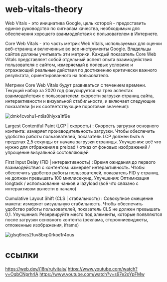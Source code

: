 # web-vitals-theory

Web Vitals - это инициатива Google, цель которой - предоставить единое руководство по сигналам качества, необходимым для обеспечения хорошего взаимодействия с пользователем в Интернете.

Core Web Vitals - это часть метрик Web Vitals, используемых для оценки веб-страниц и включенных во все инструменты Google. Владельцы сайтов должны учитывать эти метрики. Каждый показатель Core Web Vitals представляет собой отдельный аспект опыта взаимодействия пользователя с сайтом, измеряемый в полевых условиях и отражающий реальные действия по достижению критически важного результата, ориентированного на пользователя.

Метрики Core Web Vitals будут развиваться с течением времени. Текущий набор за 2020 год фокусируется на трех аспектах взаимодействия с пользователем: скорости загрузки страниц сайта, интерактивности и визуальной стабильности, и включает следующие показатели (и их соответствующие пороговые значения):

![dmk4cvohu1-ntiis0hlyxa1tf9e](https://user-images.githubusercontent.com/66056854/233201552-83b3a368-2c8b-4070-b748-c3af80ea0555.jpg)

Largest Contentful Paint (LCP | скорость) : Скорость загрузки основного контента: измеряет производительность загрузки. Чтобы обеспечить удобство работы пользователей, показатель LCP должен быть в пределах 2,5 секунды от начала загрузки страницы.
Улучшения: всё что нужно для отбражения в preload / отказ от фоновых изображений / упрощение визуальной состовляющей

First Input Delay (FID | интерактивность) : Время ожидания до первого взаимодействия с контентом: измеряет интерактивность. Чтобы обеспечить удобство работы пользователей, показатель FID у страниц не должен превышать 100 миллисекунд.
Улучшения: Оптимизация longtask / использование чанков и lazyload (всё что связано с интерактивом вынести в начало)

Cumulative Layout Shift (CLS | стабильность) : Совокупное смещение макета: измеряет визуальную стабильность. Чтобы обеспечить удобство работы пользователей, показатель CLS не должен превышать 0,1.
Улучшения: Резервируйте место под элементы, которые появляются после загрузки основного контента (реклама, сторонниевиджеты, отложенные изображения, iframe)

![glsq6nes2fuv8bxp0rkoe1r4ous](https://user-images.githubusercontent.com/66056854/233201398-bd69b69e-563e-4ab8-888d-b96e0c538b35.jpg)

# ссылки


https://web.dev/i18n/ru/vitals/
https://www.youtube.com/watch?v=OqbCNprhrlA
https://www.youtube.com/watch?v=s97e2oYpFMw
